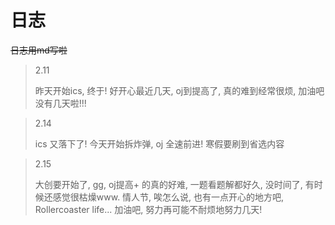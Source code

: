 # 日志

~~日志用md写啦~~



> 2.11
>
> 昨天开始ics, 终于! 好开心最近几天, oj到提高了, 真的难到经常很烦, 加油吧没有几天啦!!!

> 2.14
>
> ics 又落下了! 今天开始拆炸弹, oj 全速前进! 寒假要刷到省选内容

> 2.15
>
> 大创要开始了, gg, oj提高+ 的真的好难, 一题看题解都好久, 没时间了, 有时候还感觉很枯燥www.
> 情人节, 唉怎么说, 也有一点开心的地方吧, Rollercoaster life... 加油吧, 努力再可能不耐烦地努力几天!